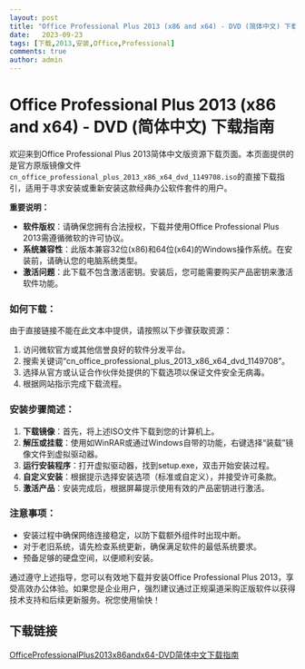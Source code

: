 ```yaml
---
layout: post
title: "Office Professional Plus 2013 (x86 and x64) - DVD (简体中文) 下载指南"
date:   2023-09-23
tags: [下载,2013,安装,Office,Professional]
comments: true
author: admin
---
```

# Office Professional Plus 2013 (x86 and x64) - DVD (简体中文) 下载指南

欢迎来到Office Professional Plus 2013简体中文版资源下载页面。本页面提供的是官方原版镜像文件`cn_office_professional_plus_2013_x86_x64_dvd_1149708.iso`的直接下载指引，适用于寻求安装或重新安装这款经典办公软件套件的用户。

**重要说明：**
- **软件版权**：请确保您拥有合法授权，下载并使用Office Professional Plus 2013需遵循微软的许可协议。
- **系统兼容性**：此版本兼容32位(x86)和64位(x64)的Windows操作系统。在安装前，请确认您的电脑系统类型。
- **激活问题**：此下载不包含激活密钥。安装后，您可能需要购买产品密钥来激活软件功能。

### 如何下载：

由于直接链接不能在此文本中提供，请按照以下步骤获取资源：
1. 访问微软官方或其他信誉良好的软件分发平台。
2. 搜索关键词“cn_office_professional_plus_2013_x86_x64_dvd_1149708”。
3. 选择从官方或认证合作伙伴处提供的下载选项以保证文件安全无病毒。
4. 根据网站指示完成下载流程。

### 安装步骤简述：
1. **下载镜像**：首先，将上述ISO文件下载到您的计算机上。
2. **解压或挂载**：使用如WinRAR或通过Windows自带的功能，右键选择“装载”镜像文件到虚拟驱动器。
3. **运行安装程序**：打开虚拟驱动器，找到setup.exe，双击开始安装过程。
4. **自定义安装**：根据提示选择安装选项（标准或自定义），并接受许可条款。
5. **激活产品**：安装完成后，根据屏幕提示使用有效的产品密钥进行激活。

### 注意事项：
- 安装过程中确保网络连接稳定，以防下载额外组件时出现中断。
- 对于老旧系统，请先检查系统更新，确保满足软件的最低系统要求。
- 预备足够的硬盘空间，以便顺利安装。

通过遵守上述指导，您可以有效地下载并安装Office Professional Plus 2013，享受高效办公体验。如果您是企业用户，强烈建议通过正规渠道采购正版软件以获得技术支持和后续更新服务。祝您使用愉快！

## 下载链接

[OfficeProfessionalPlus2013x86andx64-DVD简体中文下载指南](https://pan.quark.cn/s/6eb58d152307)